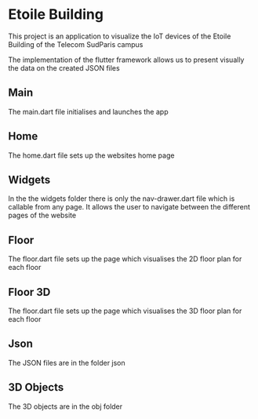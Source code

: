 # Etoile Building

This project is an application to visualize the IoT devices of the Etoile Building of the Telecom SudParis campus

The implementation of the flutter framework allows us to present visually the data on the created JSON files

## Main

The main.dart file initialises and launches the app

## Home

The home.dart file sets up the websites home page

## Widgets

In the the widgets folder there is only the nav-drawer.dart file which is callable from any page. It allows the user to navigate between the different pages of the website

## Floor

The floor.dart file sets up the page which visualises the 2D floor plan for each floor

## Floor 3D

The floor.dart file sets up the page which visualises the 3D floor plan for each floor

## Json

The JSON files are in the folder json

## 3D Objects

The 3D objects are in the obj folder
